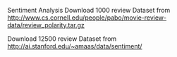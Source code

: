 Sentiment Analysis
Download 1000 review Dataset from http://www.cs.cornell.edu/people/pabo/movie-review-data/review_polarity.tar.gz


Download 12500 review Dataset from http://ai.stanford.edu/~amaas/data/sentiment/
